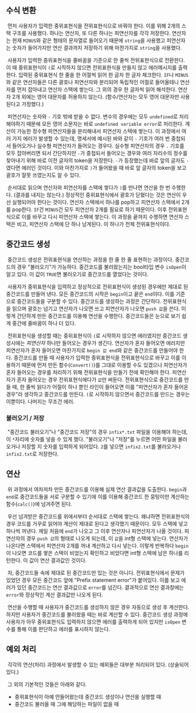## 수식 변환

​     먼저 사용자가 입력한 중위표현식을 전위표현식으로 바꿔야 한다. 이를 위해 2개의 스택 구조를 사용했다. 하나는 연산자, 또 다른 하나는 피연산자를 각각 저장한다. 연산자는 현재 `MINUS`와 같은 형태의 문자열로 들어오기 때문에 `string`을 사용했고 피연산자는 숫자가 들어가지만 연산 결과까지 저장하기 위해 마찬가지로 `string`을 사용했다.

​     사용자가 입력한 중위표현식을 줄바꿈을 기준으로 한 줄씩 전위표현식으로 전환한다. 이 때 중위표현식이 `(`로 시작하지 않으면 전위표현식을 만들지 않고 에러메시지를 출력한다. 입력된 중위표현식 한 줄을 한 어절씩 읽어 한 글자 한 글자 체크한다. `IF`나 `MINUS`와 같은 연산자들은 다른 괄호나 피연산자와 분리되어 독립적인 어절로 들어올테니 연산자를 먼저 잡아내고 연산자 스택에 쌓는다. 그 외의 경우 한 글자씩 읽어 해석한다. 연산자 2개 외에는 영어 대문자를 허용하지 않는다. (함수/연산자는 모두 영어 대문자만 사용된다고 가정했다.)

​     피연산자는 숫자와 `-` 기호 밖에 받을 수 없다. 변수의 경우에는 모두 `undefined`로 처리해야하기 때문에 모든 영어 소문자는 바로 `undefined variable error`로 처리한다. 계산이 가능한 정수형 피연산자들을 분리해내서 피연산자 스택에 쌓는다. 이 과정에서 여러 가지 에러가 발생할 수 있는데, 명세서에 예시된 바와 같이 `-` 기호가 여러 번 중첩되서 들어오거나 실수형 피연산자가 들어오는 경우다. 실수형 피연산자의 경우 `.` 기호를 모두 잡아버리면 되서 간단하지만 `-`가 중첩되서 들어오는 경우와 여러 자리수의 정수를 찾아내기 위해 바로 이전 글자의 token을 저장한다. `-`가 등장했는데 바로 앞의 글자도 `-`였다면 에러인 것이다. 이와 마찬가지로 `)`가 들어왔을 때 바로 앞 글자의 token을 보고 괄호가 잘못 쓰였는지도 알 수 있다. 

​     순서대로 읽으며 연산자와 피연산자를 스택에 쌓다가 `)`를 만나면 연산을 한 번 수행한다. (결과를 내지는 않는다.) 정상적인 중위표현식에서 괄호가 닫혔다는 것은 연산이 우선 실행되어야 한다는 것이다. 연산자 스택에서 하나를 pop하고 피연산자 스택에서 2개를 pop한다. `IF`건 `MINUS`건 모두 피연산자 2개를 필요로 하기 때문이다. 이후 전위표현식으로 이를 바꾸고 다시 피연산자 스택에 쌓는다. 이 과정을 끝까지 수행하면 연산자 스택은 비고, 피연산자 스택에 단 하나 남게된다. 이 하나가 전체 전위표현식이다.

## 중간코드 생성

​     중간코드 생성은 전위표현식을 연산하는 과정을 한 줄 한 줄 표현하는 과정이다. 중간코드의 경우 "불러오기"가 가능하다. 중간코드를 불러왔는지는 bool타입 변수 `isOpen`이 알고 있다. 이 값이 `TRUE`면 불러오기로 중간코드를 열었다는 것이다.

​     사용자가 중위표현식을 입력하고 정상적으로 전위표현식이 생성된 경우에만 제대로 된 중간코드를 만들어 낸다. 모든 중간코드의 시작은 `begin`이고 끝은 `end`이다. 이를 기준으로 중간코드들을 구분할 수 있다. 중간코드를 생성하는 과정은 간단하다. 전위표현식을 읽으며 괄호는 넘기고 연산자가 나오면 쓰고 피연산자가 나오면 `push 값`을 쓴다. 이렇게 간단하게 만든 중간코드를 이용해 연산을 수행한다. 중간코드들은 눈으로 보기 쉽게 중간에 줄바꿈이 하나 더 있다.

​     전위표현식을 생성할 때는 중위표현식이 `(`로 시작하지 않으면 에러였지만 중간코드 생성시에는 *피연산자* 하나만 들어오는 경우가 생긴다. 연산자가 혼자 들어오면 에러지만 피연산자가 혼자 들어오면 마찬가지로 `begin 값 end`와 같은 중간코드를 만들어야 한다. 중간코드를 만들 때 사용자가 입력한 중위표현식을 전위표현식으로 바꾸고 이를 이용하기 때문에 먼저 만든 함수(`Convert()`)를 그대로 이용할 수도 있겠으나 피연산자가 혼자 들어오는 경우를 처리하기 위해 전위표현식을 만들기 전에 확인해야 한다. 피연산자가 혼자 들어오는 경우 전위표현식에다가 `값`만 써둔다. 전위표현식으로 중간코드를 만들 때, 한 줄씩 읽다가 어절이 하나 뿐인 라인이 들어오면 이를 "피연산자가 혼자 들어온 경우"라 생각하고 중간코드를 만든다. `(`로 시작하지 않으면서 중간코드를 만드는 경우는 이뿐이다. 나머지는 무조건 에러.

### 불러오기 / 저장

​     "중간코드 불러오기"나 "중간코드 저장"의 경우 `infix*.txt` 파일을 이용해야 하는데, 이 `*`자리에 숫자를 넣을 수 있게 했다. "불러오기"나 "저장"를 누르면 어떤 파일을 불러오거나 저장할 지 숫자를 입력하게 되어있다. `2`를 넣으면 `infix2.txt`를 불러오거나 `infix2.txt`로 저장한다.

## 연산

​     위 과정에서 여차저차 만든 중간코드를 이용해 실제 연산 결과값을 도출한다. `begin`과 `end`로 중간코드들을 서로 구분할 수 있기에 이를 이용해 중간코드 한 뭉텅이만 계산하는 함수(`calc()`)에 넘겨주면 된다.

​     우선 넘겨받은 중간코드를 위에서부터 순서대로 스택에 쌓는다. 왜냐하면 전위표현식의 경우 코드를 거꾸로 읽어야 계산이 제대로 된다고 생각했기 때문이다. 모두 스택에 넣고 하나씩 꺼낸다. 제일 처음에 `end`가 나오고 그 이후 연산자나 피연산자가 나올 것이다. 피연산자의 경우 `push 값`의 형태로 나오게 되는데, 이 `값`을 int형 스택에 넣는다. 연산자가 나온다면 스택에서 피연산자 2개를 꺼내 계산하고 다시 넣는다. 이렇게 반복하다 `begin`이 나오면 코드를 쌓은 스택이 비었는지 확인하고 비었다면 int형 스택에 남은 하나를 리턴한다. 이 값이 연산 결과값인 것이다.

​     자, 중간코드들 속에 제대로 된 중간코드만 있는 것은 아니다. 전위표현식에서 문제가 있었던 경우 모든 중간코드 앞에 "Prefix statement error"가 붙어있다. 이를 보고 에러가 있던 중간코드는 연산 결과값으로 `error`를 넘긴다. 결과적으로 연산 결과창에는 `error`와 정상적인 계산 결과값만 나오게 된다.

​     연산을 수행할 때 사용자가 중간코드를 생성하지 않은 경우 자동으로 생성 후 계산한다. 하지만 사용자가 중간코드를 불러왔을 때는 바로 계산할 수 있다. 중간코드 생성 과정에 사용자가 아무 중위표현식도 입력하지 않으면 에러를 출력하게 되어 있지만 `isOpen` 변수를 통해 이를 판단하고 에러를 표시하지 않는다.

## 예외 처리

​     각각의 연산(처리) 과정에서 발생할 수 있는 예외들은 대부분 처리되어 있다. (상술되어 있다.)

​     그 외의 기본적인 것들은 아래와 같다.

- 중위표현식이 아예 안들어왔는데 중간코드 생성이나 연산을 실행할 때
- 중간코드 불러올 때 그에 해당하는 파일이 없을 때

